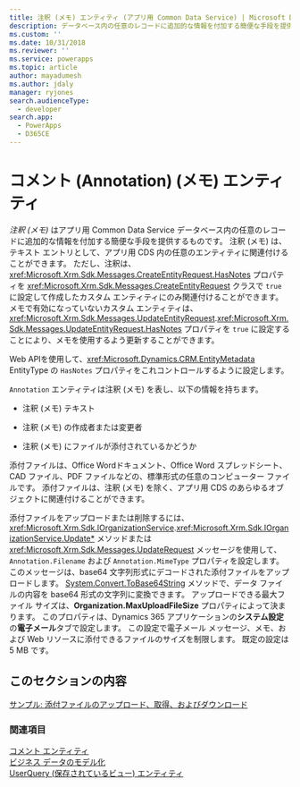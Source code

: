 ```yaml
---
title: 注釈 (メモ) エンティティ (アプリ用 Common Data Service) | Microsoft Docs
description: データベース内の任意のレコードに追加的な情報を付加する簡便な手段を提供する注釈 (メモ) エンティティについて。 コメント エンティティはコメントを表します。このエンティティには、コメントのテキスト、コメントの作成者および変更者、コメントの添付ファイルの有無などの情報が含まれます。
ms.custom: ''
ms.date: 10/31/2018
ms.reviewer: ''
ms.service: powerapps
ms.topic: article
author: mayadumesh
ms.author: jdaly
manager: ryjones
search.audienceType:
  - developer
search.app:
  - PowerApps
  - D365CE
---
```

# <a name="annotation-note-entity"></a>コメント (Annotation) (メモ) エンティティ

*注釈 (メモ)* はアプリ用 Common Data Service データベース内の任意のレコードに追加的な情報を付加する簡便な手段を提供するものです。 注釈 (メモ) は、テキスト エントリとして、アプリ用 CDS 内の任意のエンティティに関連付けることができます。 ただし、注釈は、<xref:Microsoft.Xrm.Sdk.Messages.CreateEntityRequest.HasNotes> プロパティを <xref:Microsoft.Xrm.Sdk.Messages.CreateEntityRequest> クラスで `true` に設定して作成したカスタム エンティティにのみ関連付けることができます。 メモで有効になっていないカスタム エンティティは、<xref:Microsoft.Xrm.Sdk.Messages.UpdateEntityRequest>.<xref:Microsoft.Xrm.Sdk.Messages.UpdateEntityRequest.HasNotes> プロパティを `true` に設定することにより、メモを使用するよう更新することができます。  

Web APIを使用して、<xref:Microsoft.Dynamics.CRM.EntityMetadata> EntityType の `HasNotes` プロパティをこれコントロールするように設定します。
  
 `Annotation` エンティティは注釈 (メモ) を表し、以下の情報を持ちます。  
  
-   注釈 (メモ) テキスト  
  
-   注釈 (メモ) の作成者または変更者  
  
-   注釈 (メモ) にファイルが添付されているかどうか  
  
 添付ファイルは、Office Wordドキュメント、Office Word スプレッドシート、CAD ファイル、PDF ファイルなどの、標準形式の任意のコンピューター ファイルです。 添付ファイルは、注釈 (メモ) を除く、アプリ用 CDS のあらゆるオブジェクトに関連付けることができます。  
  
 添付ファイルをアップロードまたは削除するには、<xref:Microsoft.Xrm.Sdk.IOrganizationService>.<xref:Microsoft.Xrm.Sdk.IOrganizationService.Update*> メソッドまたは<xref:Microsoft.Xrm.Sdk.Messages.UpdateRequest> メッセージを使用して、`Annotation.Filename` および `Annotation.MimeType` プロパティを設定します。 このメッセージは、base64 文字列形式にデコードされた添付ファイルをアップロードします。 [System.Convert.ToBase64String](https://msdn.microsoft.com/library/system.convert.tobase64string.aspx) メソッドで、データ ファイルの内容を base64 形式の文字列に変換できます。 アップロードできる最大ファイル サイズは、**Organization.MaxUploadFileSize** プロパティによって決まります。 このプロパティは、Dynamics 365 アプリケーションの**システム設定**の**電子メール**タブで設定します。 この設定で電子メール メッセージ、メモ、および Web リソースに添付できるファイルのサイズを制限します。 既定の設定は 5 MB です。  
  
## <a name="in-this-section"></a>このセクションの内容  
 [サンプル: 添付ファイルのアップロード、取得、およびダウンロード](/dynamics365/customer-engagement/developer/sample-upload-retrieve-download-attachment)  
  
### <a name="see-also"></a>関連項目 
 [コメント エンティティ](reference/entities/annotation.md)   
 [ビジネス データのモデル化](/dynamics365/customer-engagement/developer/model-business-data)   
 [UserQuery (保存されているビュー) エンティティ](/dynamics365/customer-engagement/developer/userquery-saved-view-entity)
